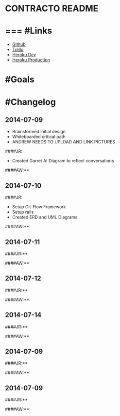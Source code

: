 CONTRACTO README
=========
===
#Links
===
* [Github](https://github.com/johntrandall/contracto)
* [Trello](https://trello.com/b/xqzJDFU1/contracto)
* [Heroku Dev](http://contraco-dev.herokuapp.com/)
* [Heroku Production](http://contraco.herokuapp.com/)


#Goals
===




#Changelog
===
## 2014-07-09
* Brainstormed initial design
* Whiteboarded critical path
* ANDREW NEEDS TO UPLOAD AND LINK PICTURES

####JR:
* Created Garret AI Diagram to reflect conversations

####AW:**




## 2014-07-10
####JR:
* Setup Git-Flow Framework
* Setup rails
* Created ERD and UML Diagrams

####AW:**




## 2014-07-11 
####JR:**

####AW:**




## 2014-07-12 
####JR:**

####AW:**




## 2014-07-14 
####JR:**

####AW:**




## 2014-07-09 
####JR:**

####AW:**




## 2014-07-09 
####JR:**

####AW:**




